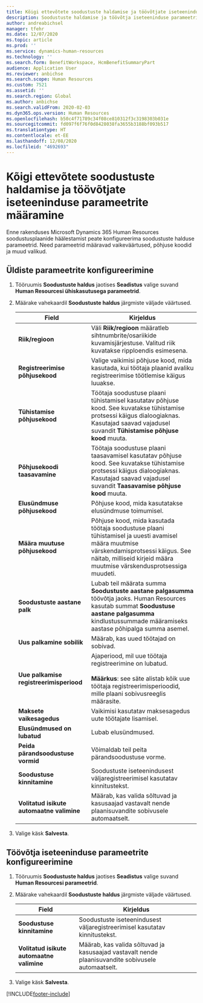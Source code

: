 ```yaml
---
title: Kõigi ettevõtete soodustuste haldamise ja töövõtjate iseteeninduse parameetrite määramine
description: Soodustuste haldamise ja töövõtja iseteeninduse parameetrite konfigureerimine rakenduses Microsoft Dynamics 365 Human Resources.
author: andreabichsel
manager: tfehr
ms.date: 12/07/2020
ms.topic: article
ms.prod: ''
ms.service: dynamics-human-resources
ms.technology: ''
ms.search.form: BenefitWorkspace, HcmBenefitSummaryPart
audience: Application User
ms.reviewer: anbichse
ms.search.scope: Human Resources
ms.custom: 7521
ms.assetid: ''
ms.search.region: Global
ms.author: anbichse
ms.search.validFrom: 2020-02-03
ms.dyn365.ops.version: Human Resources
ms.openlocfilehash: b50c4f71789c34f08ce810312f3c3198303b031e
ms.sourcegitcommit: fd097f6f76f0d8428038fa3655b3188bf093b517
ms.translationtype: HT
ms.contentlocale: et-EE
ms.lasthandoff: 12/08/2020
ms.locfileid: "4692693"
---
```

# <a name="set-benefits-management-and-employee-self-service-parameters-for-all-companies"></a>Kõigi ettevõtete soodustuste haldamise ja töövõtjate iseteeninduse parameetrite määramine

Enne rakenduses Microsoft Dynamics 365 Human Resources soodustusplaanide häälestamist peate konfigureerima soodustuste halduse parameetrid. Need parameetrid määravad vaikeväärtused, põhjuse koodid ja muud valikud. 

## <a name="configure-general-parameters"></a>Üldiste parameetrite konfigureerimine

1. Tööruumis **Soodustuste haldus** jaotises **Seadistus** valige suvand **Human Resourcesi ühiskasutusega parameetrid**.

2. Määrake vahekaardil **Soodustuste haldus** järgmiste väljade väärtused.

   | Field | Kirjeldus |
   | --- | --- |
   | **Riik/regioon** | Väli **Riik/regioon** määratleb sihtnumbrite/osariikide kuvamisjärjestuse. Valitud riik kuvatakse ripploendis esimesena. |
   | **Registreerimise põhjusekood** | Valige vaikimisi põhjuse kood, mida kasutada, kui töötaja plaanid avaliku registreerimise töötlemise käigus luuakse. |
   | **Tühistamise põhjusekood** | Töötaja soodustuse plaani tühistamisel kasutatav põhjuse kood. See kuvatakse tühistamise protsessi käigus dialoogiaknas. Kasutajad saavad vajadusel suvandit **Tühistamise põhjuse kood** muuta. |
   | **Põhjusekoodi taasavamine** | Töötaja soodustuse plaani taasavamisel kasutatav põhjuse kood. See kuvatakse tühistamise protsessi käigus dialoogiaknas. Kasutajad saavad vajadusel suvandit **Taasavamise põhjuse kood** muuta. | 
   | **Elusündmuse põhjusekood** | Põhjuse kood, mida kasutatakse elusündmuse toimumisel. |
   | **Määra muutuse põhjusekood** | Põhjuse kood, mida kasutada töötaja soodustuse plaani tühistamisel ja uuesti avamisel määra muutmise värskendamisprotsessi käigus. See näitab, milliseid kirjeid määra muutmise värskendusprotsessiga muudeti. |
   | **Soodustuste aastane palk** | Lubab teil määrata summa **Soodustuste aastane palgasumma** töövõtja jaoks. Human Resources kasutab summat **Soodustuse aastane palgasumma** kindlustussummade määramiseks aastase põhipalga summa asemel. |
   | **Uus palkamine sobilik** | Määrab, kas uued töötajad on sobivad. |
   | **Uue palkamise registreerimisperiood** | Ajaperiood, mil uue töötaja registreerimine on lubatud.</br></br>**Määrkus**: see säte alistab kõik uue töötaja registreerimisperioodid, mille plaani sobivusreeglis määrasite. |
   | **Maksete vaikesagedus** | Vaikimisi kasutatav maksesagedus uute töötajate lisamisel. |
   | **Elusündmused on lubatud** | Lubab elusündmused. |
   | **Peida pärandsoodustuse vormid** | Võimaldab teil peita pärandsoodustuse vorme. |
   | **Soodustuse kinnitamine** | Soodustuste iseteenindusest väljaregistreerimisel kasutatav kinnitustekst. |
   | **Volitatud isikute automaatne valimine** | Määrab, kas valida sõltuvad ja kasusaajad vastavalt nende plaanisuvandite sobivusele automaatselt. |

3. Valige käsk **Salvesta**.

## <a name="configure-employee-self-service-parameters"></a>Töövõtja iseteeninduse parameetrite konfigureerimine

1. Tööruumis **Soodustuste haldus** jaotises **Seadistus** valige suvand **Human Resourcesi parameetrid**.

2. Määrake vahekaardil **Soodustuste haldus** järgmiste väljade väärtused.

   | Field | Kirjeldus |
   | --- | --- |
   | **Soodustuse kinnitamine** | Soodustuste iseteenindusest väljaregistreerimisel kasutatav kinnitustekst. |
   | **Volitatud isikute automaatne valimine** | Määrab, kas valida sõltuvad ja kasusaajad vastavalt nende plaanisuvandite sobivusele automaatselt. |

3. Valige käsk **Salvesta**.




[!INCLUDE[footer-include](../includes/footer-banner.md)]